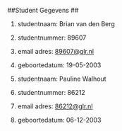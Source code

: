 ##Student Gegevens ##
1. studentnaam: Brian van den Berg
2. studentnummer: 89607
3. email adres: 89607@glr.nl
4. geboortedatum: 19-05-2003

1. studentnaam: Pauline Walhout
2. studentnummer: 86212
3. email adres: 86212@glr.nl
4. geboortedatum: 06-12-2003

